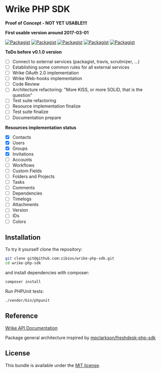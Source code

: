 Wrike PHP SDK
================================

**Proof of Concept - NOT YET USABLE!!!**

**First usable version around 2017-03-01**

[![Packagist](https://img.shields.io/packagist/v/zibios/wrike-php-sdk.svg)](https://packagist.org/packages/zibios/wrike-php-sdk)
[![Packagist](https://img.shields.io/packagist/vpre/zibios/wrike-php-sdk.svg)](https://packagist.org/packages/zibios/wrike-php-sdk)
[![Packagist](https://img.shields.io/packagist/dt/zibios/wrike-php-sdk.svg)](https://packagist.org/packages/zibios/wrike-php-sdk)
[![Packagist](https://img.shields.io/packagist/dm/zibios/wrike-php-sdk.svg)](https://packagist.org/packages/zibios/wrike-php-sdk)
[![Packagist](https://img.shields.io/packagist/dd/zibios/wrike-php-sdk.svg)](https://packagist.org/packages/zibios/wrike-php-sdk)



**ToDo before v0.1.0 version**
- [ ] Connect to external services (packagist, travis, scrutinizer, ...)
- [ ] Establishing some common rules for all external services
- [ ] Wrike OAuth 2.0 implementation
- [ ] Wrike Web-hooks implementation
- [ ] Code Review
- [ ] Architecture refactoring: "More KISS, or more SOLID, that is the question"
- [ ] Test suite refactoring
- [ ] Resource implementation finalize
- [ ] Test suite finalize
- [ ] Documentation prepare

**Resources implementation status**
- [x] Contacts
- [x] Users
- [x] Groups
- [x] Invitations
- [ ] Accounts
- [ ] Workflows
- [ ] Custom Fields
- [ ] Folders and Projects
- [ ] Tasks
- [ ] Comments
- [ ] Dependencies
- [ ] Timelogs
- [ ] Attachments
- [ ] Version
- [ ] IDs
- [ ] Colors

Installation
-----------
To try it yourself clone the repository:

```bash
git clone git@github.com:zibios/wrike-php-sdk.git
cd wrike-php-sdk
```

and install dependencies with composer:

```bash
composer install
```

Run PHPUnit tests:

```bash
./vendor/bin/phpunit
``` 


Reference
-------

[Wrike API Documentation](https://developers.wrike.com/documentation/api/overview)

Package general architecture inspired by [mpclarkson/freshdesk-php-sdk](https://github.com/mpclarkson/freshdesk-php-sdk) 

License
-------

This bundle is available under the [MIT license](LICENSE).
